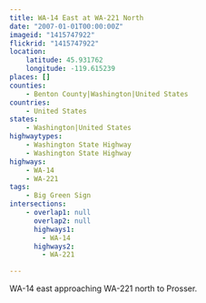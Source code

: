 ```yaml
---
title: WA-14 East at WA-221 North
date: "2007-01-01T00:00:00Z"
imageid: "1415747922"
flickrid: "1415747922"
location:
    latitude: 45.931762
    longitude: -119.615239
places: []
counties:
    - Benton County|Washington|United States
countries:
    - United States
states:
    - Washington|United States
highwaytypes:
    - Washington State Highway
    - Washington State Highway
highways:
    - WA-14
    - WA-221
tags:
    - Big Green Sign
intersections:
    - overlap1: null
      overlap2: null
      highways1:
        - WA-14
      highways2:
        - WA-221

---
```

WA-14 east approaching WA-221 north to Prosser.